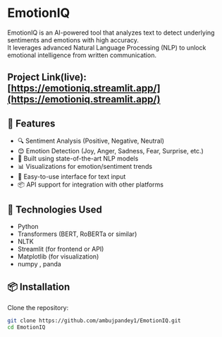 # EmotionIQ

EmotionIQ is an AI-powered tool that analyzes text to detect underlying sentiments and emotions with high accuracy.  
It leverages advanced Natural Language Processing (NLP) to unlock emotional intelligence from written communication.

## Project Link(live): [https://emotioniq.streamlit.app/](https://emotioniq.streamlit.app/)

## 🌟 Features

- 🔍 Sentiment Analysis (Positive, Negative, Neutral)
- 😊 Emotion Detection (Joy, Anger, Sadness, Fear, Surprise, etc.)
- 🧠 Built using state-of-the-art NLP models
- 📊 Visualizations for emotion/sentiment trends
- 🧾 Easy-to-use interface for text input
- 📦 API support for integration with other platforms

## 🚀 Technologies Used

- Python
- Transformers (BERT, RoBERTa or similar)
- NLTK
- Streamlit (for frontend or API)
- Matplotlib (for visualization)
- numpy , panda

## 📦 Installation

Clone the repository:

```bash
git clone https://github.com/ambujpandey1/EmotionIQ.git
cd EmotionIQ
```
